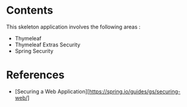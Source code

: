 # Contents
This skeleton application involves the following areas :

* Thymeleaf
* Thymeleaf Extras Security
* Spring Security

# References
* [Securing a Web Application][https://spring.io/guides/gs/securing-web/]
